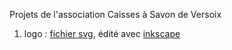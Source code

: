 Projets de l'association Caisses à Savon de Versoix

1. logo : [fichier svg](./logo/casv-vector.svg), édité avec [inkscape](https://inkscape.org)
